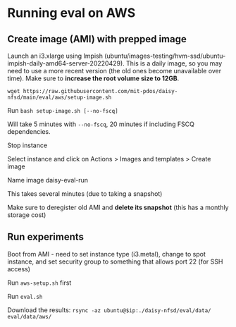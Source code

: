 # Running eval on AWS

## Create image (AMI) with prepped image

Launch an i3.xlarge using Impish
(ubuntu/images-testing/hvm-ssd/ubuntu-impish-daily-amd64-server-20220429). This
is a daily image, so you may need to use a more recent version (the old ones
become unavailable over time). Make
sure to **increase the root volume size to 12GB**.

`wget https://raw.githubusercontent.com/mit-pdos/daisy-nfsd/main/eval/aws/setup-image.sh`

Run `bash setup-image.sh [--no-fscq]`

Will take 5 minutes with `--no-fscq`, 20 minutes if including FSCQ dependencies.

Stop instance

Select instance and click on Actions > Images and templates > Create image

Name image daisy-eval-run

This takes several minutes (due to taking a snapshot)

Make sure to deregister old AMI and **delete its snapshot** (this has a monthly
storage cost)

## Run experiments

Boot from AMI - need to set instance type (i3.metal), change to spot instance,
and set security group to something that allows port 22 (for SSH access)

Run `aws-setup.sh` first

Run `eval.sh`

Download the results: `rsync -az ubuntu@$ip:./daisy-nfsd/eval/data/ eval/data/aws/`
